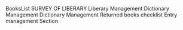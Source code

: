 BooksList
SURVEY OF LIBERARY
  Liberary Management
Dictionary Management
Dictionary Management
Returned books checklist
Entry management Section
